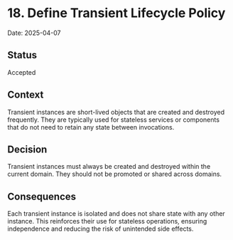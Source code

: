 # 18. Define Transient Lifecycle Policy

Date: 2025-04-07

## Status

Accepted

## Context

Transient instances are short-lived objects that are created and destroyed frequently.
They are typically used for stateless services or components that do not need to retain any state between invocations.

## Decision

Transient instances must always be created and destroyed within the current domain.
They should not be promoted or shared across domains.

## Consequences

Each transient instance is isolated and does not share state with any other instance.
This reinforces their use for stateless operations, ensuring independence and reducing the risk of unintended side effects.
